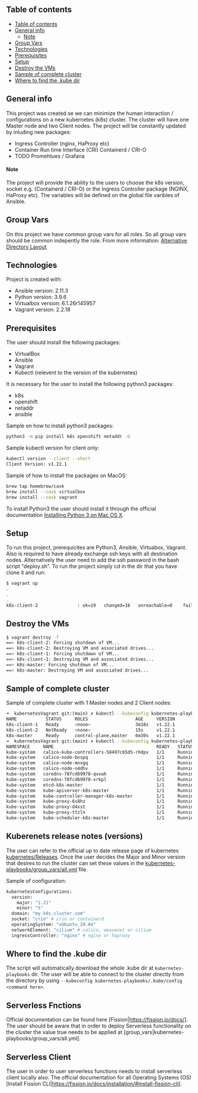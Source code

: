 ## Table of contents
- [Table of contents](#table-of-contents)
- [General info](#general-info)
    - [Note](#note)
- [Group Vars](#group-vars)
- [Technologies](#technologies)
- [Prerequisites](#prerequisites)
- [Setup](#setup)
- [Destroy the VMs](#destroy-the-vms)
- [Sample of complete cluster](#sample-of-complete-cluster)
- [Where to find the .kube dir](#where-to-find-the-kube-dir)

## General info
This project was created se we can minimize the human interaction / configurations on a new kubernetes (k8s) cluster.
The cluster will have one Master node and two Client nodes. The project will be constantly updated by inluding new packages:

<ul> <li>Ingress Controller (nginx, HaProxy etc)</li> <li>Container Run time Interface (CRI) Containerd / CRI-O</li> <li>TODO Promehtues / Grafana</li> </ul>

#### Note
The project will provide the ability to the users to choose the k8s version, socket e.g. (Containerd / CRI-O) or the Ingress Controller package (NGINX, HaProxy etc).
The variables will be defined on the global file varibles of Ansible.

## Group Vars
On this project we have common group vars for all roles. So all group vars should be common indepently the role. From more information: [Alternative Directory Layout](https://docs.ansible.com/ansible/latest/user_guide/playbooks_best_practices.html#alternative-directory-layout)

## Technologies
Project is created with:
* Ansible version: 2.11.3
* Python version: 3.9.6
* Virtualbox version: 6.1.26r145957
* Vagrant version: 2.2.18

## Prerequisites
The user should install the following packages:
- VirtualBox
- Ansible
- Vagrant
- Kubectl (relevent to the version of the kubernetes)

It is necessary for the user to install the following python3 packages:
- k8s
- openshift
- netaddr
- ansible

Sample on how to install python3 packages:
```bash
python3 -m pip install k8s openshift netaddr -U
```

Sample kubectl version for client only:

```bash
kubectl version --client --short
Client Version: v1.22.1
```

Sample of how to install the packages on MacOS:

```bash
brew tap homebrew/cask
brew install --cask virtualbox
brew install --cask vagrant
```

To install Python3 the user should install it through the official documentation [Installing Python 3 on Mac OS X](https://docs.python-guide.org/starting/install3/osx/).

## Setup
To run this project, prerequicites are Python3, Ansible, Virtuabox, Vagrant. Also is required to have already exchange ssh keys with all destination nodes. Alternatively the user need to add the ssh password in the bash script "deploy.sh". To run the project simply cd in the dir that you have clone it and run:

```bash
$ vagrant up
.
.
.
k8s-client-2               : ok=19   changed=16   unreachable=0    failed=0    skipped=0    rescued=0    ignored=0
```

## Destroy the VMs

```bash
$ vagrant destroy -f                   
==> k8s-client-2: Forcing shutdown of VM...
==> k8s-client-2: Destroying VM and associated drives...
==> k8s-client-1: Forcing shutdown of VM...
==> k8s-client-1: Destroying VM and associated drives...
==> k8s-master: Forcing shutdown of VM...
==> k8s-master: Destroying VM and associated drives...
```

## Sample of complete cluster
Sample of complete cluster with 1 Master nodes and 2 Client nodes:

```bash
➜  kubernetesVagrant git:(main) ✗ kubectl --kubeconfig kubernetes-playbooks/.kube/config get nodes  
NAME           STATUS     ROLES                  AGE     VERSION
k8s-client-1   Ready      <none>                 3m18s   v1.22.1
k8s-client-2   NotReady   <none>                 15s     v1.22.1
k8s-master     Ready      control-plane,master   6m30s   v1.22.1
➜  kubernetesVagrant git:(main) ✗ kubectl --kubeconfig kubernetes-playbooks/.kube/config get pods -A
NAMESPACE     NAME                                       READY   STATUS    RESTARTS   AGE
kube-system   calico-kube-controllers-58497c65d5-rhdpv   1/1     Running   0          13m
kube-system   calico-node-bnspq                          1/1     Running   0          7m37s
kube-system   calico-node-mnxgq                          1/1     Running   0          13m
kube-system   calico-node-n4dhv                          1/1     Running   0          10m
kube-system   coredns-78fcd69978-qvvwh                   1/1     Running   0          13m
kube-system   coredns-78fcd69978-xrkpl                   1/1     Running   0          13m
kube-system   etcd-k8s-master                            1/1     Running   0          13m
kube-system   kube-apiserver-k8s-master                  1/1     Running   0          13m
kube-system   kube-controller-manager-k8s-master         1/1     Running   0          13m
kube-system   kube-proxy-6s8hz                           1/1     Running   0          7m37s
kube-system   kube-proxy-d4xst                           1/1     Running   0          10m
kube-system   kube-proxy-ttzln                           1/1     Running   0          13m
kube-system   kube-scheduler-k8s-master                  1/1     Running   0          13m
```

## Kuberenets release notes (versions)
The user can refer to the official up to date release page of kubernetes [kubernetes/Releases](https://kubernetes.io/releases/). Once the user decides the Major and Minor version that desires to run the cluster can set these values in the [kubernetes-playbooks/group_vars/all.yml](kubernetes-playbooks/group_vars/all.yml) file.

Sample of configuration:

```bash
kubernetesConfigurations:
  version:
    major: "1.21"
    minor: "5"
  domain: "my.k8s.cluster.com"
  socket: "crio" # crio or containerd
  operatingSystem: "xUbuntu_20.04"
  networkElement: "cilium" # calico, weavenet or cilium
  ingressController: "nginx" # nginx or haproxy
```

## Where to find the .kube dir
The script will automatically download the whole .kube dir at `kubernetes-playbooks` dir. The user will be able to connect to the cluster directly from the directory by using `--kubeconfig kubernetes-playbooks/.kube/config <command here>`.

## Serverless Fnctions
Official documentation can be found here [Fission|https://fission.io/docs/]. The user should be aware that in order to deploy Serverless functionality on the cluster the value true needs to be applied at [group_vars|kubernetes-playbooks/group_vars/all.yml].

## Serverless Client
The user in order to user serverless functions needs to install serverless client locally also. The official documentation for all Operating Systems (OS) [Install Fission CLI|https://fission.io/docs/installation/#install-fission-cli].
